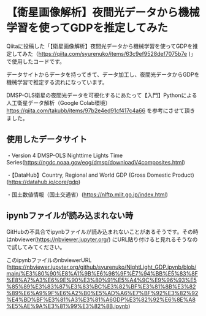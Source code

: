 # 【衛星画像解析】夜間光データから機械学習を使ってGDPを推定してみた

Qiitaに投稿した「【衛星画像解析】夜間光データから機械学習を使ってGDPを推定してみた（https://qiita.com/syurenuko/items/63c9ef9528def7075b7e )」で使用したコードです。

データサイトからデータを持ってきて、データ加工し、夜間光データからGDPを機械学習で推定する流れになっています。

DMSP-OLS衛星の夜間光データを可視化するにあたって【入門】Pythonによる人工衛星データ解析（Google Colab環境）https://qiita.com/takubb/items/97b2e4ed91cf417c4a66 を参考にさせて頂きました。

## 使用したデータサイト

・Version 4 DMSP-OLS Nighttime Lights Time Series(https://ngdc.noaa.gov/eog/dmsp/downloadV4composites.html)

・【DataHub】Country, Regional and World GDP (Gross Domestic Product)(https://datahub.io/core/gdp)

・国土数値情報（国土交通省）(https://nlftp.mlit.go.jp/index.html)

## ipynbファイルが読み込まれない時
GitHubの不具合でipynbファイルが読み込まれないことがあるそうです。その時はnbviewer(https://nbviewer.jupyter.org/) にURL貼り付けると見れるそうなので試してみてください。

このipynbファイルのnbviewerURL (https://nbviewer.jupyter.org/github/syurenuko/NightLight_GDP.ipynb/blob/main/%E3%80%90%E8%A1%9B%E6%98%9F%E7%94%BB%E5%83%8F%E8%A7%A3%E6%9E%90%E3%80%91%E5%A4%9C%E9%96%93%E5%85%89%E3%83%87%E3%83%BC%E3%82%BF%E3%81%8B%E3%82%89%E6%A9%9F%E6%A2%B0%E5%AD%A6%E7%BF%92%E3%82%92%E4%BD%BF%E3%81%A3%E3%81%A6GDP%E3%82%92%E6%8E%A8%E5%AE%9A%E3%81%99%E3%82%8B.ipynb)
